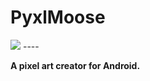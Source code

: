 # PyxlMoose
<img src="https://i.imgur.com/Aq8kgtZ.png"/>
----

**A pixel art creator for Android.**
